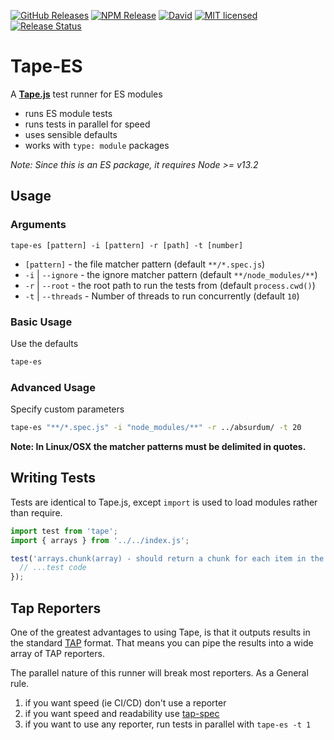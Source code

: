 [![GitHub Releases](https://img.shields.io/github/release/vanillaes/tape-es.svg)](https://github.com/vanillaes/tape-es/releases)
[![NPM Release](https://img.shields.io/npm/v/tape-es.svg)](https://www.npmjs.com/package/tape-es)
[![David](https://img.shields.io/david/vanillaes/tape-es.svg)](https://david-dm.org/vanillaes/tape-es)
[![MIT licensed](https://img.shields.io/badge/license-MIT-blue.svg)](https://raw.githubusercontent.com/vanillaes/tape-es/master/LICENSE)
[![Release Status](https://github.com/vanillaes/tape-es/workflows/Release/badge.svg)](https://github.com/vanillaes/tape-es/actions)

# Tape-ES

A **[Tape.js][]** test runner for ES modules

- runs ES module tests
- runs tests in parallel for speed
- uses sensible defaults
- works with `type: module` packages

*Note: Since this is an ES package, it requires Node >= v13.2*

## Usage

### Arguments

`tape-es [pattern] -i [pattern] -r [path] -t [number]`

- `[pattern]` - the file matcher pattern (default `**/*.spec.js`)
- `-i` | `--ignore` - the ignore matcher pattern (default `**/node_modules/**`)
- `-r` | `--root` - the root path to run the tests from (default `process.cwd()`)
- `-t` | `--threads` - Number of threads to run concurrently (default `10`)

### Basic Usage

Use the defaults

```sh
tape-es
```

### Advanced Usage

Specify custom parameters

```sh
tape-es "**/*.spec.js" -i "node_modules/**" -r ../absurdum/ -t 20
```

**Note: In Linux/OSX the matcher patterns must be delimited in quotes.**

## Writing Tests

Tests are identical to Tape.js, except `import` is used to load modules rather than require.

```javascript
import test from 'tape';
import { arrays } from '../../index.js';

test('arrays.chunk(array) - should return a chunk for each item in the array', t => {
  // ...test code
});
```

## Tap Reporters

One of the greatest advantages to using Tape, is that it outputs results in the standard [TAP][] format. That means you can pipe the results into a wide array of TAP reporters.

The parallel nature of this runner will break most reporters. As a General rule.

1. if you want speed (ie CI/CD) don't use a reporter
2. if you want speed and readability use [tap-spec][]
3. if you want to use any reporter, run tests in parallel with `tape-es -t 1`

[Tape.js]: https://github.com/substack/tape
[TAP]: https://en.wikipedia.org/wiki/Test_Anything_Protocol
[tap-spec]: https://github.com/scottcorgan/tap-spec
